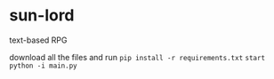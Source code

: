 # sun-lord
text-based RPG

download all the files and run
`pip install -r requirements.txt`
`start python -i main.py`